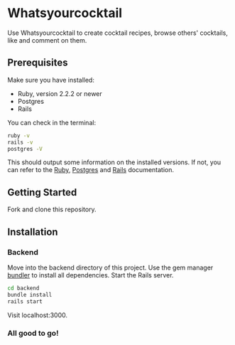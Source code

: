 # Whatsyourcocktail

Use Whatsyourcocktail to create cocktail recipes, browse others' cocktails, like and comment on them.

## Prerequisites

Make sure you have installed:
  * Ruby, version 2.2.2 or newer
  * Postgres
  * Rails

You can check in the terminal:

```bash
ruby -v
rails -v
postgres -V
```

This should output some information on the installed versions.
If not, you can refer to the [Ruby](https://www.ruby-lang.org/en/documentation/installation/), [Postgres](https://www.postgresql.org/) and [Rails](https://guides.rubyonrails.org/v5.0/getting_started.html) documentation.
## Getting Started

Fork and clone this repository.

## Installation

### Backend

Move into the backend directory of this project.
Use the gem manager [bundler](https://bundler.io/v2.0/guides/rails.html) to install all dependencies. Start the Rails server.

```bash
cd backend
bundle install
rails start
```
Visit localhost:3000.

### All good to go!
